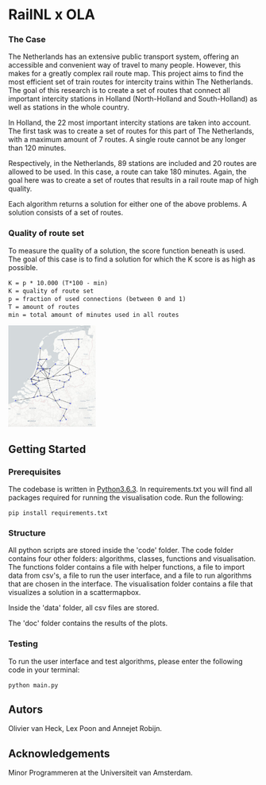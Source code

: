 # RailNL x OLA

### The Case

The Netherlands has an extensive public transport system, offering an accessible and convenient way of travel to many people. However, this makes for a greatly complex rail route map. This project aims to find the most efficient set of train routes for intercity trains within The Netherlands. The goal of this research is to create a set of routes that connect all important intercity stations in Holland (North-Holland and South-Holland) as well as stations in the whole country. 

In Holland, the 22 most important intercity stations are taken into account. The first task was to create a set of routes for this part of The Netherlands, with a maximum amount of 7 routes. A single route cannot be any longer than 120 minutes. 

Respectively, in the Netherlands, 89 stations are included and 20 routes are allowed to be used. In this case, a route can take 180 minutes. Again, the goal here was to create a set of routes that results in a rail route map of high quality. 

Each algorithm returns a solution for either one of the above problems. A solution consists of a set of routes. 

### Quality of route set

To measure the quality of a solution, the score function beneath is used. The goal of this case is to find a solution for which the K score is as high as possible.

<pre><code>K = p * 10.000 (T*100 - min)
K = quality of route set
p = fraction of used connections (between 0 and 1)
T = amount of routes
min = total amount of minutes used in all routes
</code></pre>

<img src="doc/RailNL_preview.jpeg" alt="train connections Netherlands" width="35%">

## Getting Started

### Prerequisites
The codebase is written in [Python3.6.3](https://www.python.org/downloads/). In requirements.txt you will find all packages required for running the visualisation code. Run the following:
<pre><code>pip install requirements.txt</code></pre>

### Structure
All python scripts are stored inside the 'code' folder. The code folder contains four other folders: algorithms, classes, functions and visualisation. The functions folder contains a file with helper functions, a file to import data from csv's, a file to run the user interface, and a file to run algorithms that are chosen in the interface. The visualisation folder contains a file that visualizes a solution in a scattermapbox.

Inside the 'data' folder, all csv files are stored. 

The 'doc' folder contains the results of the plots.

### Testing
To run the user interface and test algorithms, please enter the following code in your terminal:
<pre><code>python main.py</code></pre>

## Autors
Olivier van Heck, Lex Poon and Annejet Robijn. 

## Acknowledgements
Minor Programmeren at the Universiteit van Amsterdam.